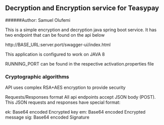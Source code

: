## Decryption and Encryption service for  Teasypay

######Author: Samuel Olufemi

This is a simple encryption and decryption java  spring boot service. It has two endpoint that can be found on 
the api below 

http://BASE_URL:server.port/swagger-ui/index.html

This application is configured to work on JAVA 8

RUNNING_PORT can be found in the respective activation.properties file


### Cryptographic algorithms
API uses complex RSA+AES encryption to provide security

Requests/Responses format
All api endpoints accept JSON body (POST). This JSON requests and responses have special format:

ek: Base64 encoded Encrypted key
em: Base64 encoded Encrypted message
sig: Base64 encoded Signature
